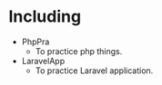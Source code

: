 # Including

- PhpPra
    - To practice php things.
- LaravelApp
    - To practice Laravel application.

